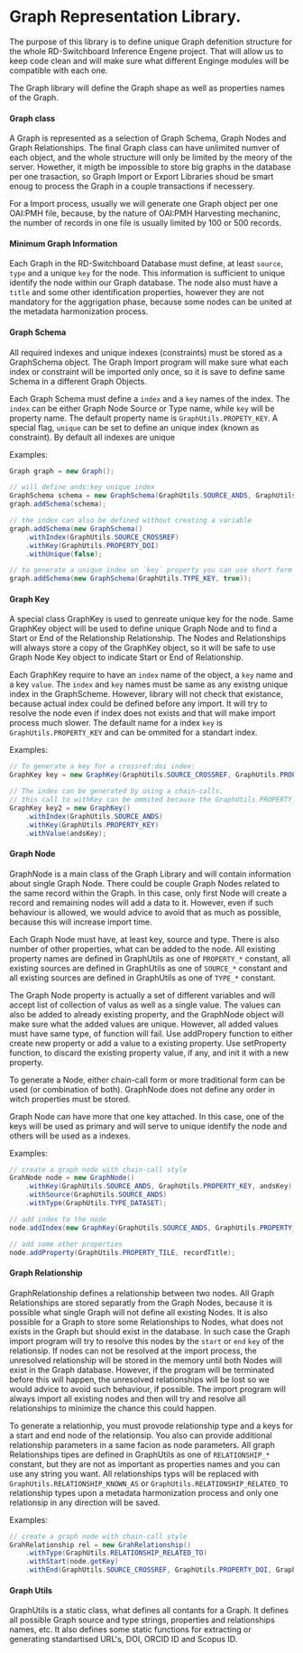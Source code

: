 # Graph Representation Library.

The purpose of this library is to define unique Graph defenition structure for the whole RD-Switchboard 
Inference Engene project. That will allow us to keep code clean and will make sure what different Enginge 
modules will be compatible with each one.

The Graph library will define the Graph shape as well as properties names of the Graph.

#### Graph class

A Graph is represented as a selection of Graph Schema, Graph Nodes and Graph Relationships. The final Graph 
class can have unlimited numver of each object, and the whole structure will only be limited by the meory of
the server. Howether, it migth be impossible to store big graphs in the database per one trasaction, 
so Graph Import or Export Libraries shoud be smart enoug to process the Graph in a couple transactions 
if necessery. 

For a Import process, usually we will generate one Graph object per one OAI:PMH file, because, by the nature of 
OAI:PMH Harvesting mechaninc, the number of records in one file is usually limited by 100 or 500 records.

#### Minimum Graph Information

Each Graph in the RD-Switchboard Database must define, at least `source`, `type` and a unique `key` for the node.
This information is sufficient to unique identify the node within our Graph database. The node also must have a `title` 
and some other identification properties, however they are not mandatory for the aggrigation phase, because some
nodes can be united at the metadata harmonization process.

#### Graph Schema

All required indexes and unique indexes (constraints) must be stored as a GraphSchema object. The Graph Import program will make
sure what each index or constraint will be imported only once, so it is save to define same Schema in a different Graph Objects.

Each Graph Schema must define a `index` and a `key` names of the index. The `index` can be either Graph Node Source or Type name, 
while `key` will be property name. The default property name is `GraphUtils.PROPETY_KEY`. A special flag, `unique` can be set to 
define an unique index (known as constraint). By default all indexes are unique 

Examples:


```java
Graph graph = new Graph();

// will define ands:key unique index
GraphSchema schema = new GraphSchema(GraphUtils.SOURCE_ANDS, GraphUtils.PROPERTY_KEY, true);
graph.addSchema(schema);

// the index can also be defined without creating a variable
graph.addSchema(new GraphSchema()
	.withIndex(GraphUtils.SOURCE_CROSSREF)
	.withKey(GraphUtils.PROPERTY_DOI)
	.withUnique(false);

// to generate a unique index on `key` property you can use short form
graph.addSchema(new GraphSchema(GraphUtils.TYPE_KEY, true));
```

#### Graph Key

A special class GraphKey is used to genreate unique key for the node. Same GraphKey object will be used to define 
unique Graph Node and to find a Start or End of the Relationship Relationship. The Nodes and Relationships will 
always store a copy of the GraphKey object, so it will be safe to use Graph Node Key object to indicate Start or 
End of Relationship.

Each GraphKey require to have an `index` name of the object, a `key` name and a key `value`. The `index` and `key` names 
must be same as any existng unique index in the GraphScheme. However, library will not check that existance, because 
actual index could be defined before any import. It will try to resolve the node even if index does not exists and that 
will make import process much slower. The default name for a index `key` is `GraphUtils.PROPERTY_KEY` and can be ommited 
for a standart index.

Examples:

```java
// To generate a key for a crossref:doi index:
GraphKey key = new GraphKey(GraphUtils.SOURCE_CROSSREF, GraphUtils.PROPERTY_DOI, doi);

// The index can be generated by using a chain-calls.
// this call to withKey can be ommited because the GraphUtils.PROPERTY_KEY is deafult `key` property name
GraphKey key2 = new GraphKey()
	.withIndex(GraphUtils.SOURCE_ANDS)
	.withKey(GraphUtils.PROPERTY_KEY) 
	.withValue(andsKey); 
```

#### Graph Node

GraphNode is a main class of the Graph Library and will contain information about single Graph Node. There 
could be couple Graph Nodes related to the same record within the Graph. In this case, only first Node will create 
a record and remaining nodes will add a data to it. However, even if such behaviour is allowed, we would advice to
avoid that as much as possible, because this will increase import time. 

Each Graph Node must have, at least key, source and type. There is also number of other properties, what can be added to the node. 
All existing property names are defined in GraphUtils as one of `PROPERTY_*` constant, all existing sources are defined in 
GraphUtils as one of `SOURCE_*` constant and all existing sources are defined in GraphUtils as one of `TYPE_*` constant.

The Graph Node property is actually a set of different variables and will accept list of collection of valus as well as a single value.
The values can also be added to already existing property, and the GraphNode object will make sure what the added values are unique. 
However, all added values must have same type, of function will fail. Use addPropery function to either create new property or add a 
value to a existing property. Use setProperty function, to discard the existing property value, if any, and init it with a new property.

To generate a Node, either chain-call form or more traditional form can be used (or combination of both). GraphNode does not define
any order in witch properties must be stored.

Graph Node can have more that one key attached. In this case, one of the keys will be used as primary and will serve to unique identify
the node and others will be used as a indexes.

Examples:

```java
// create a graph node with chain-call style
GrahNode node = new GraphNode()
	.withKey(GraphUtils.SOURCE_ANDS, GraphUtils.PROPERTY_KEY, andsKey)
	.withSource(GraphUtils.SOURCE_ANDS)
	.withType(GraphUtils.TYPE_DATASET);

// add index to the node
node.addIndex(new GraphKey(GraphUtils.SOURCE_ANDS, GraphUtils.PROPERTY_DOI, recordDoi);

// add some other properties
node.addProperty(GraphUtils.PROPERTY_TILE, recordTitle);
```

#### Graph Relationship

GraphRelationship defines a relationship between two nodes. All Graph Relationships are stored separatly from the 
Graph Nodes, because it is possible what single Graph will not define all existing Nodes. It is also possible for a 
Graph to store some Relationships to Nodes, what does not exists in the Graph but should exist in the database. In 
such case the Graph import program will try to resolve this nodes by the `start` or `end` `key` of the relationsip. 
If nodes can not be resolved at the import process, the unresolved relationship will be stored in the memory until 
both Nodes will exist in the Graph database. However, if the program will be terminated before this will happen, 
the unresolved relationships will be lost so we would advice to avoid such behaviour, if possible. The import program 
will always import all existing nodes and then will try and resolve all relationships to minimize the chance this 
could happen.

To generate a relationhip, you must provode relationship type and a keys for a start and end node of the relationsip.
You also can provide additional relationship parameters in a same facion as node parameters. All graph Relationships 
tipes are defined  in GraphUtils as one of `RELATIONSHIP_*` constant, but they are not as important as properties names
and you can use any string you want. All relationships typs will be replaced with `GraphUtils.RELATIONSHIP_KNOWN_AS` or 
`GraphUtils.RELATIONSHIP_RELATED_TO` relationship types upon a metadata harmonization process and only one relationsip
in any direction will be saved.

Examples:

```java
// create a graph node with chain-call style
GrahRelationship rel = new GrahRelationship()
	.withType(GraphUtils.RELATIONSHIP_RELATED_TO)
	.withStart(node.getKey)
	.withEnd(GraphUtils.SOURCE_CROSSREF, GraphUtils.PROPERTY_DOI, GraphUtils.extractDoi(referencedDoi));
```


#### Graph Utils

GraphUtils is a static class, what defines all contants for a Graph. It defines all possible Graph source and type strings, 
properties and relationships names, etc. It also defines some static functions for extracting or generating standartised
URL's, DOI, ORCID ID and Scopus ID.
